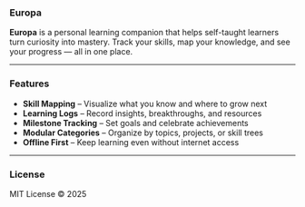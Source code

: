 ### **Europa**

**Europa** is a personal learning companion that helps self-taught learners turn
curiosity into mastery. Track your skills, map your knowledge, and see your
progress — all in one place.

---

### **Features**

- **Skill Mapping** – Visualize what you know and where to grow next
- **Learning Logs** – Record insights, breakthroughs, and resources
- **Milestone Tracking** – Set goals and celebrate achievements
- **Modular Categories** – Organize by topics, projects, or skill trees
- **Offline First** – Keep learning even without internet access

---

### **License**

MIT License © 2025
